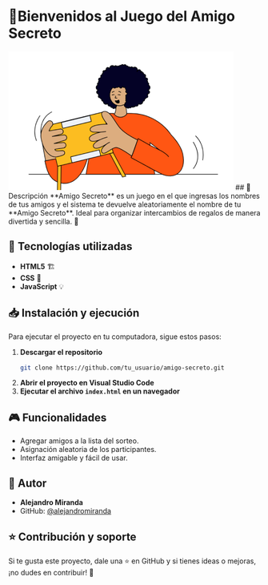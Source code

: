 # 🎁Bienvenidos al Juego del Amigo Secreto
<img alt="Version" src="assets/amigo-secreto.png" />
## 📌 Descripción
**Amigo Secreto** es un juego en el que ingresas los nombres de tus amigos y el sistema te devuelve aleatoriamente el nombre de tu **Amigo Secreto**. Ideal para organizar intercambios de regalos de manera divertida y sencilla. 🎉

## 🚀 Tecnologías utilizadas
- **HTML5** 🏗️
- **CSS** 🎨
- **JavaScript** 💡

## 📥 Instalación y ejecución
Para ejecutar el proyecto en tu computadora, sigue estos pasos:

1. **Descargar el repositorio**
   ```sh
   git clone https://github.com/tu_usuario/amigo-secreto.git
   ```
2. **Abrir el proyecto en Visual Studio Code**
3. **Ejecutar el archivo `index.html` en un navegador**

## 🎮 Funcionalidades
- Agregar amigos a la lista del sorteo.
- Asignación aleatoria de los participantes.
- Interfaz amigable y fácil de usar.

## 👤 Autor
- **Alejandro Miranda**  
- GitHub: [@alejandromiranda](https://github.com/alejandromiranda)

## ⭐ Contribución y soporte
Si te gusta este proyecto, dale una ⭐ en GitHub y si tienes ideas o mejoras, ¡no dudes en contribuir! 🚀
